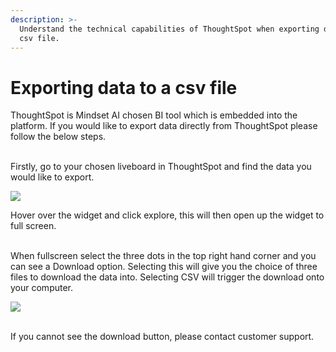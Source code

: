 ```yaml
---
description: >-
  Understand the technical capabilities of ThoughtSpot when exporting data to a
  csv file.
---
```


# Exporting data to a csv file

ThoughtSpot is Mindset AI chosen BI tool which is embedded into the platform. If you would like to export data directly from ThoughtSpot please follow the below steps.

\
Firstly, go to your chosen liveboard in ThoughtSpot and find the data you would like to export. &#x20;

![](https://lh7-us.googleusercontent.com/Sxs3d7qZ-dEwPVhnEfIsa8flH8bu5OrMiO8ctbARGLhfV5nigacWKP\_zAJfwe-BaVnOVAyp3wwjxAs9Rtt9rjK5524hH-VRud7mijgJieqz3aQE9Ad2RlWB05rIEmZqpZCTYNvwiF3KAAUwchLjDOt0)

Hover over the widget and click explore, this will then open up the widget to full screen.

\
When fullscreen select the three dots in the top right hand corner and you can see a Download option. Selecting this will give you the choice of three files to download the data into. Selecting CSV will trigger the download onto your computer.

![](https://lh7-us.googleusercontent.com/eUzOtC5kgeKr5-YOkoYvnMJetN3\_ASRnVCpgrH6igOJ2IZHt9XuqC3rr-oA9MNIbpwTTYhVj4EU8HSo104mIaSxpRvfgndYATMET1UAEeltMia2OYcu-Z2o3jCoI8hgMFHYBL08hWgNRLDAH76UwIFM)

\
If you cannot see the download button, please contact customer support.

